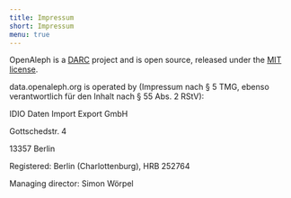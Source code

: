 ```yaml
---
title: Impressum
short: Impressum
menu: true
---
```


OpenAleph is a [DARC](https://dataresearchcenter.org) project and is open source, released under the [MIT license](https://github.com/investigativedata/aleph#MIT-1-ov-file).

data.openaleph.org is operated by (Impressum nach § 5 TMG, ebenso verantwortlich für den Inhalt nach § 55 Abs. 2 RStV):


IDIO Daten Import Export GmbH

Gottschedstr. 4

13357 Berlin

Registered: Berlin (Charlottenburg), HRB 252764

Managing director: Simon Wörpel
